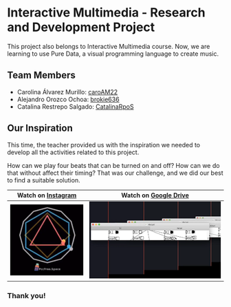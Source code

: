 # Interactive Multimedia - Research and Development Project

This project also belongs to Interactive Multimedia course. Now, we are learning to use Pure Data, a visual programming language to create music. 

## Team Members

- Carolina Álvarez Murillo: [caroAM22](https://github.com/caroAM22)
- Alejandro Orozco Ochoa: [brokie636](https://github.com/brokie636)
- Catalina Restrepo Salgado: [CatalinaRpoS](https://github.com/CatalinaRpoS)

## Our Inspiration

This time, the teacher provided us with the inspiration we needed to develop all the activities related to this project.

How can we play four beats that can be turned on and off? How can we do that without affect their timing? That was our challenge, and we did our best to find a suitable solution.

| Watch on [Instagram](https://www.instagram.com/reel/CognSFZNydY/) | Watch on [Google Drive](https://drive.google.com/file/d/17omx3-0DUnFrcsbIgWvNE2ocdKovpPwj/view?usp=sharing)
| -- | -- |
| ![Inspiration_01](.//images/inspiration_01.png) | ![Inspiration_02](.//images/inspiration_02.png)

### Thank you! 
